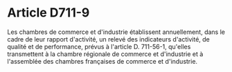 # Article D711-9

Les chambres de commerce et d'industrie établissent annuellement, dans le cadre de leur rapport d'activité, un relevé des indicateurs d'activité, de qualité et de performance, prévus à l'article D. 711-56-1, qu'elles transmettent à la chambre régionale de commerce et d'industrie et à l'assemblée des chambres françaises de commerce et d'industrie.
